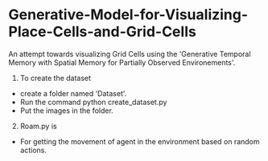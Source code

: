 # Generative-Model-for-Visualizing-Place-Cells-and-Grid-Cells



An attempt towards visualizing Grid Cells using the 'Generative Temporal Memory with Spatial Memory for Partially Observed Environements'. 


1. To create the dataset

- create a folder named 'Dataset'.
- Run the command python create_dataset.py
- Put the images in the folder.

2. Roam.py is 
- For getting the movement of agent in the environment based on random actions.
